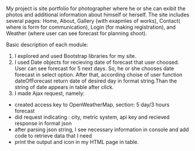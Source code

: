 My project is site portfolio for photographer where he or she can exibit the photos and additional information about himself or herself.
The site includes several pages: Home, About, Gallery (with exapmles of works), Contact( where is form for communication), Login (for making registration), and Weather (where user can see forecast for planning shoot).

Basic description of each module:
1) I explored and used Bootstrap libraries for my site.
2) I used Date objects for  recieving date of forecast that user choosed. User can see forecast for 5 next days. So, he or she chooses date forecast in select option. After that, according choise of user function dateOfForecast return date of desired day in format string.Than the string of date appears in table after click.
3) I made Ajax request, namely: 
- created access key to OpenWeatherMap, section: 5 day/3 hours forecast
- did request indicating : city, metric system, api key and recieved response in format json
- after parsing json string, I see necessary information in console and add code to retrieve data that I need
- print the output and icon  in my HTML page in table.